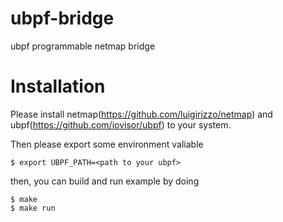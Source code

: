 # ubpf-bridge
ubpf programmable netmap bridge

# Installation
Please install netmap(https://github.com/luigirizzo/netmap) and ubpf(https://github.com/iovisor/ubpf)
to your system.

Then please export some environment valiable
```
$ export UBPF_PATH=<path to your ubpf>
```

then, you can build and run example by doing
```
$ make 
$ make run
```
